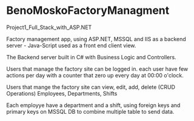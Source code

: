 # BenoMoskoFactoryManagment
Project1_Full_Stack_with_ASP.NET

Factory management app, using ASP.NET, MSSQL and IIS as a backend server - Java-Script used as a front end client view.

The Backend server built in C# with Business Logic and Controllers.

Users that manage the factory site can be logged in.
each user have few actions per day with a counter that zero up every day at 00:00 o'clock.

Users that mange the factory site can view, edit, add, delete (CRUD Operations) Employees, Departments, Shifts

Each employye have a department and a shift,
using foreign keys and primary keys on MSSQL DB to combine multiple table to send data. 
